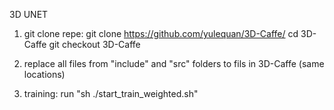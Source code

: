 3D UNET 

1. git clone repe:
git clone https://github.com/yulequan/3D-Caffe/
cd 3D-Caffe
git checkout 3D-Caffe

2. replace all files from "include" and "src" folders to fils in 3D-Caffe (same locations)

3. training: run "sh ./start_train_weighted.sh"
  
  
